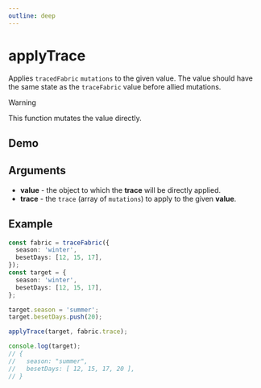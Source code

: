 ```yaml
---
outline: deep
---
```


# applyTrace

Applies `tracedFabric` `mutations` to the given value. The value should have the same state as the `traceFabric` value before allied mutations.

> [!WARNING]
> This function mutates the value directly.

## Demo

<script setup lang="ts">import Demo from './demo.vue';</script>
<Demo />

## Arguments

* **value** - the object to which the **trace** will be directly applied.
* **trace** - the `trace` (array of `mutations`) to apply to the given **value**.

## Example

```typescript
const fabric = traceFabric({
  season: 'winter',
  besetDays: [12, 15, 17],
});
const target = {
  season: 'winter',
  besetDays: [12, 15, 17],
};

target.season = 'summer';
target.besetDays.push(20);

applyTrace(target, fabric.trace);

console.log(target);
// {
//   season: "summer",
//   besetDays: [ 12, 15, 17, 20 ],
// }
```
